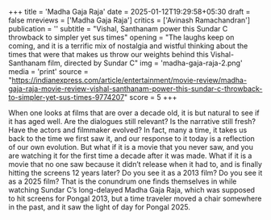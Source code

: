 +++
title = 'Madha Gaja Raja'
date = 2025-01-12T19:29:58+05:30
draft = false
mreviews = ['Madha Gaja Raja']
critics = ['Avinash Ramachandran']
publication = ''
subtitle = "Vishal, Santhanam power this Sundar C throwback to simpler yet sus times"
opening = "The laughs keep on coming, and it is a terrific mix of nostalgia and wistful thinking about the times that were that makes us throw our weights behind this Vishal-Santhanam film, directed by Sundar C"
img = 'madha-gaja-raja-2.png'
media = 'print'
source = "https://indianexpress.com/article/entertainment/movie-review/madha-gaja-raja-movie-review-vishal-santhanam-power-this-sundar-c-throwback-to-simpler-yet-sus-times-9774207"
score = 5
+++

When one looks at films that are over a decade old, it is but natural to see if it has aged well. Are the dialogues still relevant? Is the narrative still fresh? Have the actors and filmmaker evolved? In fact, many a time, it takes us back to the time we first saw it, and our response to it today is a reflection of our own evolution. But what if it is a movie that you never saw, and you are watching it for the first time a decade after it was made. What if it is a movie that no one saw because it didn’t release when it had to, and is finally hitting the screens 12 years later? Do you see it as a 2013 film? Do you see it as a 2025 film? That is the conundrum one finds themselves in while watching Sundar C’s long-delayed Madha Gaja Raja, which was supposed to hit screens for Pongal 2013, but a time traveler moved a chair somewhere in the past, and it saw the light of day for Pongal 2025.
